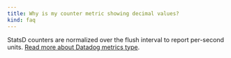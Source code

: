 ```yaml
---
title: Why is my counter metric showing decimal values?
kind: faq
---
```


StatsD counters are normalized over the flush interval to report per-second units. [Read more about Datadog metrics type][1].

[1]: /developers/metrics/
